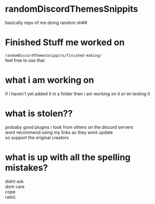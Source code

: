 # randomDiscordThemesSnippits
basically repo of me doing random sh##

# Finished Stuff me worked on
`randomDiscordThemesSnippits/finished-making/`\
feel free to use that

# what i am working on
if i haven't yet added it in a folder then i am working on it or im testing it

# what is stolen??
probaby good plugins i took from others on the discord servers\
wont recommend using my links as they wont update\
so support the original creators

# what is up with all the spelling mistakes?
didnt ask\
dont care\
cope\
ratio\
